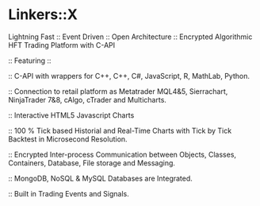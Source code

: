 # Linkers::X
Lightning Fast :: Event Driven :: Open Architecture :: Encrypted Algorithmic HFT Trading Platform with C-API 

:: Featuring ::

:: C-API with wrappers for C++, C++, C#, JavaScript, R, MathLab, Python.

:: Connection to retail platform as Metatrader MQL4&5, Sierrachart, NinjaTrader 7&8, cAlgo, cTrader and Multicharts.

:: Interactive HTML5 Javascript Charts

:: 100 % Tick based Historial and Real-Time Charts with Tick by Tick Backtest in Microsecond Resolution.

:: Encrypted Inter-process Communication between Objects, Classes, Containers, Database, File storage and Messaging.

:: MongoDB, NoSQL & MySQL Databases are Integrated.

:: Built in Trading Events and Signals.
